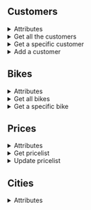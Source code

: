 ## Customers
<details>
<summary>Attributes</summary>
<br>

```
id
email
first-name
last-name
balance
history
    id
    start-position
    stop-position
    stop-time
    start-time
    amount
```
</details>

<details>
<summary>Get all the customers</summary>
<br>

```
GET /v1/customers/
```

#### Result:
```
{
    "data": [
        {
            "id": 1,
            "email": "webikes@gmail.com",
            "first-name": "Webikes",
            "last-name": "Scooter",
            "balance": 300,
            "history": [
                {
                    "id": 1,
                    "start-position": ["57.632131", "18.289084"],
                    "stop-position": ["57.632614", "18.290736"],
                    "start-time": "2017-06-08T19:30:39+00:00",
                    "stop-time": "2017-06-08T19:45:00+00:00",
                    "amount": "25"
                },
                {
                    "id": 2,
                    "start-position": ["57.632131", "18.289084"],
                    "stop-position": ["57.632614", "18.290736"],
                    "start-time": "2017-06-08T11:30:39+00:00",
                    "stop-time": "2017-06-08T11:45:00+00:00",
                    "amount": "30"
                },
            ]
        },
        {
            "id": 2,
            "email": "test@gmail.com",
            "first-name": "Test",
            "last-name": "Testsson",
            "balance": 1000,
            "history": [
                {
                    "id": 1,
                    "start-position": ["57.632131", "18.289084"],
                    "stop-position": ["57.632614", "18.290736"],
                    "start-time": "2017-06-08T19:30:39+00:00",
                    "stop-time": "2017-06-08T19:45:00+00:00",
                    "amount": "40"
                }
            ]
        },
        ...
    ]
}
```
</details>

<details>
<summary>Get a specific customer</summary>
<br>

```
GET /v1/customers/{id}
```

#### Result:
```
{
    "data": {
        "id": 1,
        "email": "webikes@gmail.com",
        "first-name": "Webikes",
        "last-name": "Scooter",
        "balance": 300,
        "history": [
            {
                "id": 1,
                "start-position": ["57.632131", "18.289084"],
                "stop-position": ["57.632614", "18.290736"],
                "start-time": "2017-06-08T19:30:39+00:00",
                "stop-time": "2017-06-08T19:45:00+00:00",
                "amount": "25"
            },
            {
                "id": 2,
                "start-position": ["57.632131", "18.289084"],
                "stop-position": ["57.632614", "18.290736"],
                "start-time": "2017-06-08T11:30:39+00:00",
                "stop-time": "2017-06-08T11:45:00+00:00",
                "amount": "30"
            },
        ]
    }
}
```
</details>

<details>
<summary>Add a customer</summary>
<br>

```
POST /v1/customers/
```
#### Required parameters:
```
email
first-name
last-name
```

#### Optional parameters:
```
balance
history
```

#### Result:
```
BEHÖVER SES ÖVER - antingen hela kunden eller inget
```

</details>

## Bikes
<details>
<summary>Attributes</summary>
<br>

```
id
name
active
works
charging
maxspeed
speed
batterylevel
history
    userId
    startPosition
        type
        coordinates []
    stopPosition
        type
        coordinates []
    stopTime
    startTime
location
    type
    coordinates []
    id
inCity
```
</details>

<details>
<summary>Get all bikes</summary>
<br>

```
GET /v1/bikes/
```

#### Result:
```
[
    {
        "_id":"6378a9b4b16448f7cc1b0dab",
        "name":"Bike-0",
        "active":false,
        "works":true,
        "charging":false,
        "maxspeed":30,
        "speed":0,
        "batterylevel":100,
        "history":[],
        "location": {
            "type":"Point",
            "coordinates":[18.33498238846085,57.613584938373215],
            "_id":"6378a9b4b16448f7cc1b0dac"
        },
        "inCity":"6378989b6a6403d2a9c6edb2"
        },
        {
            "_id":"6378a9b9b16448f7cc1b0db2",
            "name":"Bike-1",
            "active":false,
            "works":true,
            "charging":false,
            "maxspeed":30,
            "speed":0,
            "batterylevel":100,
            "history":[],
            "location": {
                "type":"Point",
                "coordinates":[18.323780653590358,57.6251713328071],
                "_id":"6378a9b9b16448f7cc1b0db3"
                },
            "inCity":"6378989b6a6403d2a9c6edb2"
            },
            ...
```
</details>

<details>
<summary>Get a specific bike</summary>
<br>

```
GET /v1/bikes/{id}
```

#### Result:
```
[
    {
        "_id":"6378a9b4b16448f7cc1b0dab",
        "name":"Bike-0",
        "active":false,
        "works":true,
        "charging":false,
        "maxspeed":30,
        "speed":0,
        "batterylevel":100,
        "history":[],
        "location": {
            "type":"Point",
            "coordinates":[18.33498238846085,57.613584938373215],
            "_id":"6378a9b4b16448f7cc1b0dac"
        },
        "inCity":"6378989b6a6403d2a9c6edb2"
    }
]
```
</details>

## Prices
<details>
<summary>Attributes</summary>
<br>

```
id
startFee
penaltyFee
minuteTaxa
bonus
```
</details>

<details>
<summary>Get pricelist</summary>
<br>

```
GET /v1/prices/
```

#### Result:
```
{
    data: {
        "id": "1234567876543sw23r123v4n",
        "startFee": 10,
        "penaltyFee": 40,
        "minuteTaxa": 1.50,
        "bonus": 0
    }
}
```
</details>

<details>
<summary>Update pricelist</summary>
<br>

```
PUT /v1/prices/{id}
```

#### Required parameters:
```

```

#### Optional parameters:
```
VET EJ
```

#### Result:
```
{
    data: {
        "id": "1234567876543sw23r123v4n",
        "startFee": 10,
        "penaltyFee": 40,
        "minuteTaxa": 1.50,
        "bonus": 0
    }
}
```
</details>

## Cities
<details>
<summary>Attributes</summary>
<br>

```
id
name
parkinglots
    id
    position
    bikes
        id
chargestations
    id
    position
    bikes
        id
```
</details>